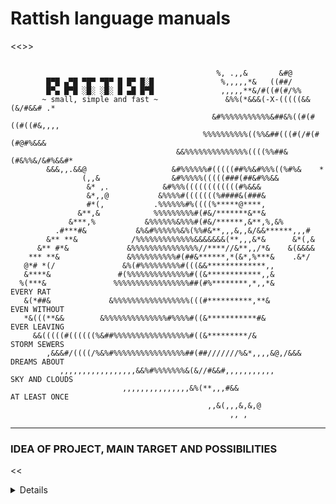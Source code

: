 # Rattish language manuals
<<<INTRO>>>

```                                                                               

                                              %, .,,&       &#@
        █▀█ ▄▀█ ▀█▀ ▀█▀ █ █▀ █░█               %,,,,,*&   ((##/
        █▀▄ █▀█ ░█░ ░█░ █ ▄█ █▀█               ,,,,,**&/#((#(#/%%
       ~ small, simple and fast ~               &%%(*&&&(-X-(((((&&(&/#&&# .*
                                             &#%%%%%%%%%%%&##&%((#(#((#((#&,,,,
                                           %%%%%%%%%%((%%&##(((#(/#(#(#@#%&&&
                                     &&%%%%%%%%%%%%%%((((%%##&(#&%%&/&#%&&#*
        &&&,,.&&@                   &#%%%%%%#(((((##%%&#%%%((%#%&    *
                (,,&                &#%%%%%(((((###(##&#%%&&
                 &* ,.            &#%%%((((((((((((#%&&&
                 &*,,@           &%%%%#(((((((%####&(###&
                 #*(,           .%%%%%%#%((((%*****@****,
               &**,&            %%%%%%%%%#(#&/*******&**&
             &***,%           &%%%%%%&%%%#(#&/******,&**,%,&%
          .#***#&           &%&#%%%%%%&%(%%#&**,,,&,,&/&&******,,,#
        &** **&            /%%%%%%%%%%%%%&&&&&&&(**,,,&*&      &*(,&
      &** #*&             &%%%%%%%%%%%%%%%//****//&**,,/*&    &(&&&&
    *** **&               &%%%%%%%%%%#(##&******,*(&*,%***&    .&*/
   @*# *(/               &%(#%%%%%%%%%#(((&&*************,,
   &****&               #(%%%%%%%%%%%%%%#((&************,,&
  %(***&               %%%%%%%%%%%%%%%%%##(#%********,*,,*&          EVERY RAT
   &(*##&             &%%%%%%%%%%%%%%%%%(((#**********,**&           EVEN WITHOUT
   *&(((**&&        &%%%%%%%%%%%%%%#%%%%#((&***********#&            EVER LEAVING
     &&(((((#((((((%&##%%%%%%%%%%%%%%%%%#((&*********/&              STORM SEWERS
        ,&&&#/((((/%&%#%%%%%%%%%%%%%%%%##(##///////%&*,,,,&@,/&&&    DREAMS ABOUT
           ,,,,,,,,,,,,,,,,,&&%#%%%%%%%&(&//#&&#,,,,,,,,,,,          SKY AND CLOUDS
                         ,,,,,,,,,,,,,,,&%(**,,,#&&                  AT LEAST ONCE
                                            ,,&(,,,&,&,@
                                                 ,, ,

```

---

### IDEA OF PROJECT, MAIN TARGET AND POSSIBILITIES

<<<DETAILS>>>

---

### BASIC ASSUMPTIONS

<<<LANGASSUMPTIONS>>>

---

### COMMANDS

<<<COMMANDSLISTWITHNAMESPACES>>>

---

### RATTISH EXAMPLES

<<<EXAMPLESOFRATTISH>>>

---

### INTERPRETERS

<<<INTERPRETERSLIST>>>

---

### PROJECTS

<<<PROJECTSCONNECTED>>>

---

### LICENSE

Published on terms of [GPL-3.0](./LICENSE) by Sett Sarverott

---
***PROJECT RATTISH `@` <<<YEAR>>>***

